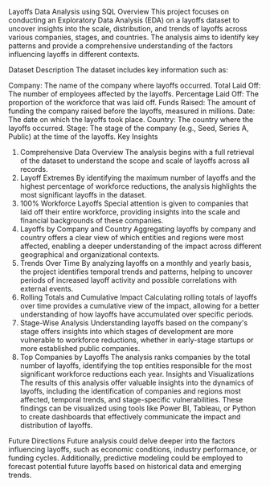 Layoffs Data Analysis using SQL
Overview
This project focuses on conducting an Exploratory Data Analysis (EDA) on a layoffs dataset to uncover insights into the scale, distribution, and trends of layoffs across various companies, stages, and countries. The analysis aims to identify key patterns and provide a comprehensive understanding of the factors influencing layoffs in different contexts.

Dataset Description
The dataset includes key information such as:

Company: The name of the company where layoffs occurred.
Total Laid Off: The number of employees affected by the layoffs.
Percentage Laid Off: The proportion of the workforce that was laid off.
Funds Raised: The amount of funding the company raised before the layoffs, measured in millions.
Date: The date on which the layoffs took place.
Country: The country where the layoffs occurred.
Stage: The stage of the company (e.g., Seed, Series A, Public) at the time of the layoffs.
Key Insights
1. Comprehensive Data Overview
The analysis begins with a full retrieval of the dataset to understand the scope and scale of layoffs across all records.
2. Layoff Extremes
By identifying the maximum number of layoffs and the highest percentage of workforce reductions, the analysis highlights the most significant layoffs in the dataset.
3. 100% Workforce Layoffs
Special attention is given to companies that laid off their entire workforce, providing insights into the scale and financial backgrounds of these companies.
4. Layoffs by Company and Country
Aggregating layoffs by company and country offers a clear view of which entities and regions were most affected, enabling a deeper understanding of the impact across different geographical and organizational contexts.
5. Trends Over Time
By analyzing layoffs on a monthly and yearly basis, the project identifies temporal trends and patterns, helping to uncover periods of increased layoff activity and possible correlations with external events.
6. Rolling Totals and Cumulative Impact
Calculating rolling totals of layoffs over time provides a cumulative view of the impact, allowing for a better understanding of how layoffs have accumulated over specific periods.
7. Stage-Wise Analysis
Understanding layoffs based on the company's stage offers insights into which stages of development are more vulnerable to workforce reductions, whether in early-stage startups or more established public companies.
8. Top Companies by Layoffs
The analysis ranks companies by the total number of layoffs, identifying the top entities responsible for the most significant workforce reductions each year.
Insights and Visualizations
The results of this analysis offer valuable insights into the dynamics of layoffs, including the identification of companies and regions most affected, temporal trends, and stage-specific vulnerabilities. These findings can be visualized using tools like Power BI, Tableau, or Python to create dashboards that effectively communicate the impact and distribution of layoffs.

Future Directions
Future analysis could delve deeper into the factors influencing layoffs, such as economic conditions, industry performance, or funding cycles. Additionally, predictive modeling could be employed to forecast potential future layoffs based on historical data and emerging trends.

